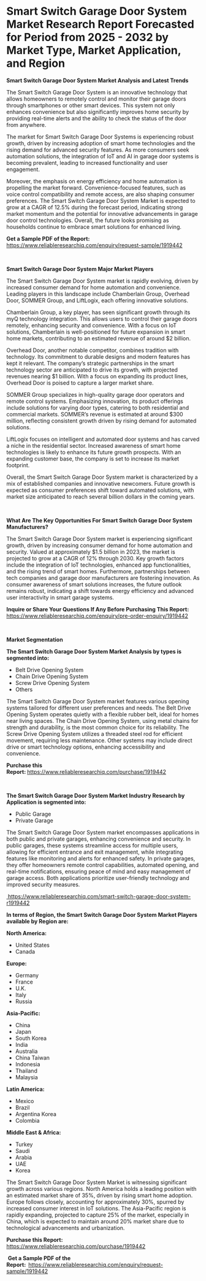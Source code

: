 <p><h1>Smart Switch Garage Door System Market Research Report Forecasted for Period from 2025 -  2032 by Market Type, Market Application, and Region</h1></p><p><strong>Smart Switch Garage Door System Market Analysis and Latest Trends</strong></p>
<p><p>The Smart Switch Garage Door System is an innovative technology that allows homeowners to remotely control and monitor their garage doors through smartphones or other smart devices. This system not only enhances convenience but also significantly improves home security by providing real-time alerts and the ability to check the status of the door from anywhere. </p><p>The market for Smart Switch Garage Door Systems is experiencing robust growth, driven by increasing adoption of smart home technologies and the rising demand for advanced security features. As more consumers seek automation solutions, the integration of IoT and AI in garage door systems is becoming prevalent, leading to increased functionality and user engagement. </p><p>Moreover, the emphasis on energy efficiency and home automation is propelling the market forward. Convenience-focused features, such as voice control compatibility and remote access, are also shaping consumer preferences. The Smart Switch Garage Door System Market is expected to grow at a CAGR of 12.5% during the forecast period, indicating strong market momentum and the potential for innovative advancements in garage door control technologies. Overall, the future looks promising as households continue to embrace smart solutions for enhanced living.</p></p>
<p><strong>Get a Sample PDF of the Report:&nbsp;</strong> <a href="https://www.reliableresearchiq.com/enquiry/request-sample/1919442?utm_campaign=3073&utm_medium=2&utm_source=Github&utm_content=ia&utm_term=12042025&utm_id=smart-switch-garage-door-system">https://www.reliableresearchiq.com/enquiry/request-sample/1919442</a></p>
<p>&nbsp;</p>
<p><strong>Smart Switch Garage Door System Major Market Players</strong></p>
<p><p>The Smart Switch Garage Door System market is rapidly evolving, driven by increased consumer demand for home automation and convenience. Leading players in this landscape include Chamberlain Group, Overhead Door, SOMMER Group, and LiftLogix, each offering innovative solutions.</p><p>Chamberlain Group, a key player, has seen significant growth through its myQ technology integration. This allows users to control their garage doors remotely, enhancing security and convenience. With a focus on IoT solutions, Chamberlain is well-positioned for future expansion in smart home markets, contributing to an estimated revenue of around $2 billion.</p><p>Overhead Door, another notable competitor, combines tradition with technology. Its commitment to durable designs and modern features has kept it relevant. The company’s strategic partnerships in the smart technology sector are anticipated to drive its growth, with projected revenues nearing $1 billion. With a focus on expanding its product lines, Overhead Door is poised to capture a larger market share.</p><p>SOMMER Group specializes in high-quality garage door operators and remote control systems. Emphasizing innovation, its product offerings include solutions for varying door types, catering to both residential and commercial markets. SOMMER’s revenue is estimated at around $300 million, reflecting consistent growth driven by rising demand for automated solutions.</p><p>LiftLogix focuses on intelligent and automated door systems and has carved a niche in the residential sector. Increased awareness of smart home technologies is likely to enhance its future growth prospects. With an expanding customer base, the company is set to increase its market footprint.</p><p>Overall, the Smart Switch Garage Door System market is characterized by a mix of established companies and innovative newcomers. Future growth is expected as consumer preferences shift toward automated solutions, with market size anticipated to reach several billion dollars in the coming years.</p></p>
<p>&nbsp;</p>
<p><strong>What Are The Key Opportunities For Smart Switch Garage Door System Manufacturers?</strong></p>
<p><p>The Smart Switch Garage Door System market is experiencing significant growth, driven by increasing consumer demand for home automation and security. Valued at approximately $1.5 billion in 2023, the market is projected to grow at a CAGR of 12% through 2030. Key growth factors include the integration of IoT technologies, enhanced app functionalities, and the rising trend of smart homes. Furthermore, partnerships between tech companies and garage door manufacturers are fostering innovation. As consumer awareness of smart solutions increases, the future outlook remains robust, indicating a shift towards energy efficiency and advanced user interactivity in smart garage systems.</p></p>
<p><strong>Inquire or Share Your Questions If Any Before Purchasing This Report:</strong> <a href="https://www.reliableresearchiq.com/enquiry/pre-order-enquiry/1919442?utm_campaign=3073&utm_medium=2&utm_source=Github&utm_content=ia&utm_term=12042025&utm_id=smart-switch-garage-door-system">https://www.reliableresearchiq.com/enquiry/pre-order-enquiry/1919442</a></p>
<p>&nbsp;</p>
<p><strong>Market Segmentation</strong></p>
<p><strong>The Smart Switch Garage Door System Market Analysis by types is segmented into:</strong></p>
<p><ul><li>Belt Drive Opening System</li><li>Chain Drive Opening System</li><li>Screw Drive Opening System</li><li>Others</li></ul></p>
<p><p>The Smart Switch Garage Door System market features various opening systems tailored for different user preferences and needs. The Belt Drive Opening System operates quietly with a flexible rubber belt, ideal for homes near living spaces. The Chain Drive Opening System, using metal chains for strength and durability, is the most common choice for its reliability. The Screw Drive Opening System utilizes a threaded steel rod for efficient movement, requiring less maintenance. Other systems may include direct drive or smart technology options, enhancing accessibility and convenience.</p></p>
<p><strong>Purchase this Report:&nbsp;</strong><a href="https://www.reliableresearchiq.com/purchase/1919442?utm_campaign=3073&utm_medium=2&utm_source=Github&utm_content=ia&utm_term=12042025&utm_id=smart-switch-garage-door-system">https://www.reliableresearchiq.com/purchase/1919442</a></p>
<p>&nbsp;</p>
<p><strong>The Smart Switch Garage Door System Market Industry Research by Application is segmented into:</strong></p>
<p><ul><li>Public Garage</li><li>Private Garage</li></ul></p>
<p><p>The Smart Switch Garage Door System market encompasses applications in both public and private garages, enhancing convenience and security. In public garages, these systems streamline access for multiple users, allowing for efficient entrance and exit management, while integrating features like monitoring and alerts for enhanced safety. In private garages, they offer homeowners remote control capabilities, automated opening, and real-time notifications, ensuring peace of mind and easy management of garage access. Both applications prioritize user-friendly technology and improved security measures.</p></p>
<p><a href="https://www.reliableresearchiq.com/smart-switch-garage-door-system-r1919442?utm_campaign=3073&utm_medium=2&utm_source=Github&utm_content=ia&utm_term=12042025&utm_id=smart-switch-garage-door-system">&nbsp;https://www.reliableresearchiq.com/smart-switch-garage-door-system-r1919442</a></p>
<p><strong>In terms of Region, the Smart Switch Garage Door System Market Players available by Region are:</strong></p>
<p>
    <p> <strong> North America: </strong>
        <ul>
            <li>United States</li>
            <li>Canada</li>
        </ul>
        </p> 
    <p> <strong> Europe: </strong>
        <ul>
            <li>Germany</li>
            <li>France</li>
            <li>U.K.</li>
            <li>Italy</li>
            <li>Russia</li>
        </ul>
        </p> 
    <p> <strong> Asia-Pacific: </strong>
        <ul>
            <li>China</li>
            <li>Japan</li>
            <li>South Korea</li>
            <li>India</li>
            <li>Australia</li>
            <li>China Taiwan</li>
            <li>Indonesia</li>
            <li>Thailand</li>
            <li>Malaysia</li>
        </ul>
        </p> 
    <p> <strong> Latin America: </strong>
        <ul>
            <li>Mexico</li>
            <li>Brazil</li>
            <li>Argentina Korea</li>
            <li>Colombia</li>
        </ul>
        </p> 
    <p> <strong> Middle East & Africa: </strong>
        <ul>
            <li>Turkey</li>
            <li>Saudi</li>
            <li>Arabia</li>
            <li>UAE</li>
            <li>Korea</li>
        </ul>
    </p>
    </p>
<p><p>The Smart Switch Garage Door System Market is witnessing significant growth across various regions. North America holds a leading position with an estimated market share of 35%, driven by rising smart home adoption. Europe follows closely, accounting for approximately 30%, spurred by increased consumer interest in IoT solutions. The Asia-Pacific region is rapidly expanding, projected to capture 25% of the market, especially in China, which is expected to maintain around 20% market share due to technological advancements and urbanization.</p></p>
<p><strong>Purchase this Report: </strong><a href="https://www.reliableresearchiq.com/purchase/1919442?utm_campaign=3073&utm_medium=2&utm_source=Github&utm_content=ia&utm_term=12042025&utm_id=smart-switch-garage-door-system">https://www.reliableresearchiq.com/purchase/1919442</a></p>
<p>&nbsp;<strong>Get a Sample PDF of the Report:&nbsp;&nbsp;</strong><a href="https://www.reliableresearchiq.com/enquiry/request-sample/1919442?utm_campaign=3073&utm_medium=2&utm_source=Github&utm_content=ia&utm_term=12042025&utm_id=smart-switch-garage-door-system">https://www.reliableresearchiq.com/enquiry/request-sample/1919442</a></p>
<p><strong></strong></p>
<p><p></p><p></p><p></p></p>